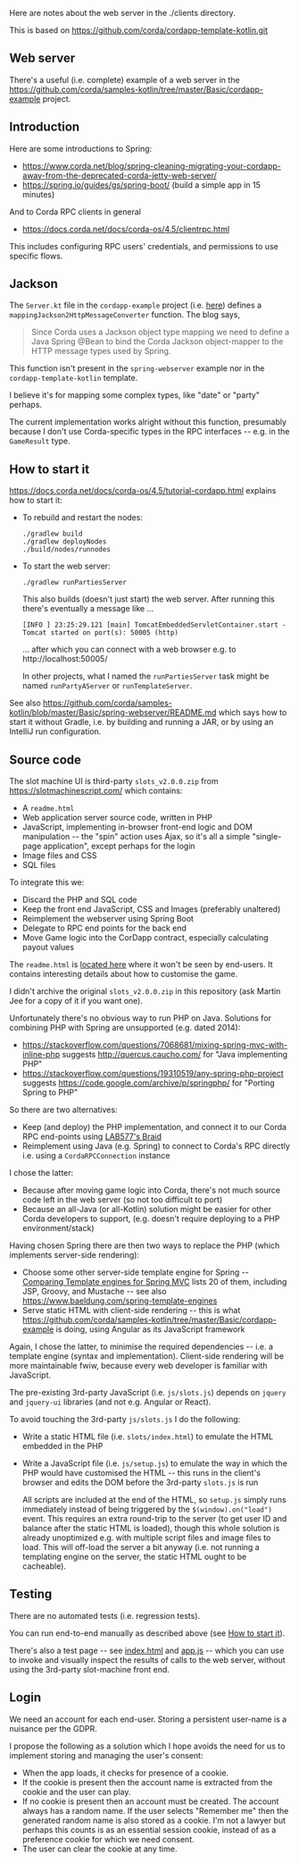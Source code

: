 Here are notes about the web server in the ./clients directory.

This is based on https://github.com/corda/cordapp-template-kotlin.git

## Web server

There's a useful (i.e. complete) example of a web server in the
https://github.com/corda/samples-kotlin/tree/master/Basic/cordapp-example project.

## Introduction

Here are some introductions to Spring:

- https://www.corda.net/blog/spring-cleaning-migrating-your-cordapp-away-from-the-deprecated-corda-jetty-web-server/
- https://spring.io/guides/gs/spring-boot/ (build a simple app in 15 minutes)

And to Corda RPC clients in general

- https://docs.corda.net/docs/corda-os/4.5/clientrpc.html

This includes configuring RPC users' credentials, and permissions to use specific flows. 

## Jackson

The `Server.kt` file in the `cordapp-example` project (i.e. [here](https://github.com/corda/samples-kotlin/blob/master/Basic/cordapp-example/clients/src/main/kotlin/com/example/server/Server.kt)) defines a
`mappingJackson2HttpMessageConverter` function.
The blog says,

> Since Corda uses a Jackson object type mapping we need to define a Java Spring @Bean to
bind the Corda Jackson object-mapper to the HTTP message types used by Spring.

This function isn't present in the `spring-webserver` example nor in the
`cordapp-template-kotlin` template.

I believe it's for mapping some complex types, like "date" or "party" perhaps.

The current implementation works alright without this function,
presumably because I don't use Corda-specific types in the RPC interfaces
-- e.g. in the `GameResult` type.

## How to start it

https://docs.corda.net/docs/corda-os/4.5/tutorial-cordapp.html explains how to start it:

- To rebuild and restart the nodes:

      ./gradlew build
      ./gradlew deployNodes
      ./build/nodes/runnodes

- To start the web server:

      ./gradlew runPartiesServer
  
  This also builds (doesn't just start) the web server.
  After running this there's eventually a message like ...
  
      [INFO ] 23:25:29.121 [main] TomcatEmbeddedServletContainer.start - Tomcat started on port(s): 50005 (http)
      
  ... after which you can connect with a web browser e.g. to http://localhost:50005/
  
  In other projects, what I named the `runPartiesServer` task might be named `runPartyAServer` or `runTemplateServer`.

See also
https://github.com/corda/samples-kotlin/blob/master/Basic/spring-webserver/README.md
which says how to start it without Gradle,
i.e. by building and running a JAR,
or by using an IntelliJ run configuration.

## Source code

The slot machine UI is third-party `slots_v2.0.0.zip` from https://slotmachinescript.com/ which contains:

- A `readme.html`
- Web application server source code, written in PHP
- JavaScript, implementing in-browser front-end logic and DOM manipulation --
the "spin" action uses Ajax, so it's all a simple "single-page application", except perhaps for the login
- Image files and CSS
- SQL files

To integrate this we:

- Discard the PHP and SQL code
- Keep the front end JavaScript, CSS and Images (preferably unaltered)
- Reimplement the webserver using Spring Boot
- Delegate to RPC end points for the back end
- Move Game logic into the CorDapp contract, especially calculating payout values

The `readme.html` is [located here](./clients/readme.html) where it won't be seen by end-users.
It contains interesting details about how to customise the game.

I didn't archive the original `slots_v2.0.0.zip` in this repository (ask Martin Jee for a copy of it if you want one).

Unfortunately there's no obvious way to run PHP on Java.
Solutions for combining PHP with Spring are unsupported (e.g. dated 2014):

- https://stackoverflow.com/questions/7068681/mixing-spring-mvc-with-inline-php
  suggests http://quercus.caucho.com/
  for "Java implementing PHP"
- https://stackoverflow.com/questions/19310519/any-spring-php-project
  suggests https://code.google.com/archive/p/springphp/
  for "Porting Spring to PHP"

So there are two alternatives:

- Keep (and deploy) the PHP implementation, and connect it to
  our Corda RPC end-points using [LAB577's Braid](https://gitlab.com/bluebank/braid)
- Reimplement using Java (e.g. Spring) to connect to Corda's RPC directly i.e. using a `CordaRPCConnection` instance

I chose the latter:

- Because after moving game logic into Corda, there's not much source code left in the web server
  (so not too difficult to port)
- Because an all-Java (or all-Kotlin) solution might be easier for other Corda developers to support,
  (e.g. doesn't require deploying to a PHP environment/stack)

Having chosen Spring there are then two ways to replace the PHP (which implements server-side rendering):

- Choose some other server-side template engine for Spring --
  [Comparing Template engines for Spring MVC](https://github.com/jreijn/spring-comparing-template-engines)
  lists 20 of them, including JSP, Groovy, and Mustache
  -- see also https://www.baeldung.com/spring-template-engines
- Serve static HTML with client-side rendering --
  this is what https://github.com/corda/samples-kotlin/tree/master/Basic/cordapp-example is doing,
  using Angular as its JavaScript framework

Again, I chose the latter, to minimise the required dependencies -- i.e. a template engine (syntax and implementation).
Client-side rendering will be more maintainable fwiw, because every web developer is familiar with JavaScript.

The pre-existing 3rd-party JavaScript (i.e. `js/slots.js`) depends on `jquery` and `jquery-ui` libraries
(and not e.g. Angular or React).

To avoid touching the 3rd-party `js/slots.js` I do the following:

- Write a static HTML file (i.e. `slots/index.html`) to emulate the HTML embedded in the PHP
- Write a JavaScript file (i.e. `js/setup.js`) to emulate the way in which the PHP would have customised the HTML --
  this runs in the client's browser and edits the DOM before the 3rd-party `slots.js` is run

  All scripts are included at the end of the HTML, so `setup.js` simply runs immediately
instead of being triggered by the `$(window).on("load")` event.
This requires an extra round-trip to the server (to get user ID and balance after the static HTML is loaded),
though this whole solution is already unoptimized e.g. with multiple script files and image files to load.
This will off-load the server a bit anyway
(i.e. not running a templating engine on the server, the static HTML ought to be cacheable).

## Testing

There are no automated tests (i.e. regression tests).

You can run end-to-end manually as described above (see [How to start it](how-to-start-it)).

There's also a test page -- see
[index.html](clients/src/main/resources/static/index.html) and
[app.js](clients/src/main/resources/static/app.js) --
which you can use to invoke and visually inspect the results of calls to the web server,
without using the 3rd-party slot-machine front end.

## Login

We need an account for each end-user.
Storing a persistent user-name is a nuisance per the GDPR.

I propose the following as a solution which I hope avoids the need for us to implement storing and managing the user's consent:

- When the app loads, it checks for presence of a cookie.
- If the cookie is present then the account name is extracted from the cookie and the user can play.
- If no cookie is present then an account must be created.
The account always has a random name.
If the user selects "Remember me" then the generated random name is also stored as a cookie.
I'm not a lawyer but perhaps this counts is as an essential session cookie,
instead of as a preference cookie for which we need consent.
- The user can clear the cookie at any time.